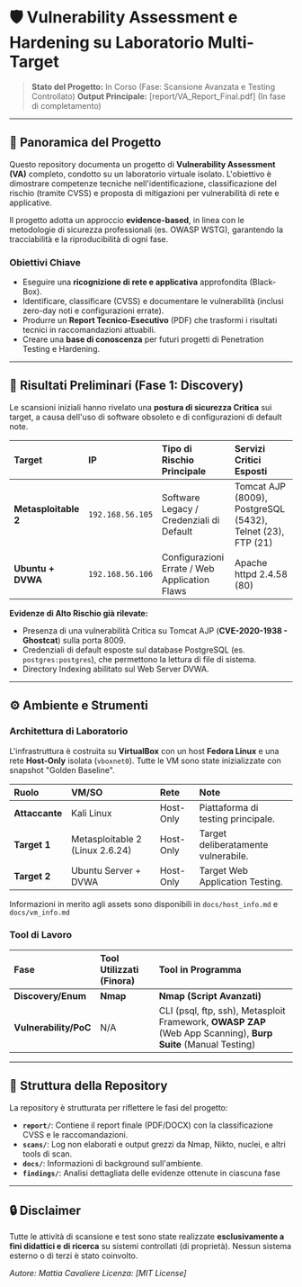 # 🛡️ Vulnerability Assessment e Hardening su Laboratorio Multi-Target

> **Stato del Progetto:** In Corso (Fase: Scansione Avanzata e Testing Controllato)
> **Output Principale:** [report/VA_Report_Final.pdf] (In fase di completamento)

---

## 🎯 Panoramica del Progetto

Questo repository documenta un progetto di **Vulnerability Assessment (VA)** completo, condotto su un laboratorio virtuale isolato. L'obiettivo è dimostrare competenze tecniche nell'identificazione, classificazione del rischio (tramite CVSS) e proposta di mitigazioni per vulnerabilità di rete e applicative.

Il progetto adotta un approccio **evidence-based**, in linea con le metodologie di sicurezza professionali (es. OWASP WSTG), garantendo la tracciabilità e la riproducibilità di ogni fase.

### Obiettivi Chiave

* Eseguire una **ricognizione di rete e applicativa** approfondita (Black-Box).
* Identificare, classificare (CVSS) e documentare le vulnerabilità (inclusi zero-day noti e configurazioni errate).
* Produrre un **Report Tecnico-Esecutivo** (PDF) che trasformi i risultati tecnici in raccomandazioni attuabili.
* Creare una **base di conoscenza** per futuri progetti di Penetration Testing e Hardening.

---

## 🚨 Risultati Preliminari (Fase 1: Discovery)

Le scansioni iniziali hanno rivelato una **postura di sicurezza Critica** sui target, a causa dell'uso di software obsoleto e di configurazioni di default note.

| Target | IP | Tipo di Rischio Principale | Servizi Critici Esposti |
| :--- | :--- | :--- | :--- |
| **Metasploitable 2** | `192.168.56.105` | Software Legacy / Credenziali di Default | Tomcat AJP (8009), PostgreSQL (5432), Telnet (23), FTP (21) |
| **Ubuntu + DVWA** | `192.168.56.106` | Configurazioni Errate / Web Application Flaws | Apache httpd 2.4.58 (80) |

**Evidenze di Alto Rischio già rilevate:**

* Presenza di una vulnerabilità Critica su Tomcat AJP (**CVE-2020-1938 - Ghostcat**) sulla porta 8009.
* Credenziali di default esposte sul database PostgreSQL (es. `postgres:postgres`), che permettono la lettura di file di sistema.
* Directory Indexing abilitato sul Web Server DVWA.

---

## ⚙️ Ambiente e Strumenti

### Architettura di Laboratorio

L'infrastruttura è costruita su **VirtualBox** con un host **Fedora Linux** e una rete **Host-Only** isolata (`vboxnet0`). Tutte le VM sono state inizializzate con snapshot "Golden Baseline".

| Ruolo | VM/SO | Rete | Note |
| :--- | :--- | :--- | :--- |
| **Attaccante** | Kali Linux | Host-Only | Piattaforma di testing principale. |
| **Target 1** | Metasploitable 2 (Linux 2.6.24) | Host-Only | Target deliberatamente vulnerabile. |
| **Target 2** | Ubuntu Server + DVWA | Host-Only | Target Web Application Testing. |

Informazioni in merito agli assets sono disponibili in `docs/host_info.md` e `docs/vm_info.md`

### Tool di Lavoro

| Fase | Tool Utilizzati (Finora) | Tool in Programma |
| :--- | :--- | :--- |
| **Discovery/Enum** | **Nmap** | **Nmap (Script Avanzati)** |
| **Vulnerability/PoC** | N/A | CLI (psql, ftp, ssh), Metasploit Framework, **OWASP ZAP** (Web App Scanning), **Burp Suite** (Manual Testing) |

---

## 📁 Struttura della Repository

La repository è strutturata per riflettere le fasi del progetto:

* **`report/`**: Contiene il report finale (PDF/DOCX) con la classificazione CVSS e le raccomandazioni.
* **`scans/`**: Log non elaborati e output grezzi da Nmap, Nikto, nuclei, e altri tools di scan.
* **`docs/`**: Informazioni di background sull'ambiente.
* **`findings/`**: Analisi dettagliata delle evidenze ottenute in ciascuna fase

---

## 🔒 Disclaimer

Tutte le attività di scansione e test sono state realizzate **esclusivamente a fini didattici e di ricerca** su sistemi controllati (di proprietà). Nessun sistema esterno o di terzi è stato coinvolto.

*Autore: Mattia Cavaliere*
*Licenza: [MIT License]*